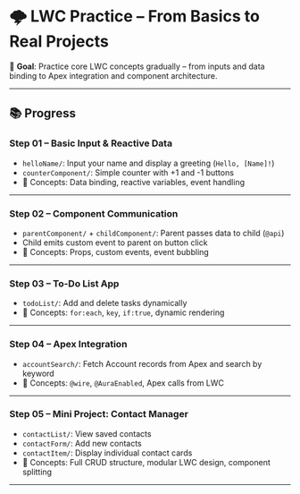 # 🌩️ LWC Practice – From Basics to Real Projects
🔰 **Goal**: Practice core LWC concepts gradually – from inputs and data binding to Apex integration and component architecture.

---

## 📚 Progress

###  Step 01 – Basic Input & Reactive Data
- `helloName/`: Input your name and display a greeting (`Hello, [Name]!`)
- `counterComponent/`: Simple counter with +1 and -1 buttons
- 🔗 Concepts: Data binding, reactive variables, event handling

---

###  Step 02 – Component Communication
- `parentComponent/` + `childComponent/`: Parent passes data to child (`@api`)
- Child emits custom event to parent on button click
- 🔗 Concepts: Props, custom events, event bubbling

---

###  Step 03 – To-Do List App
- `todoList/`: Add and delete tasks dynamically
- 🔗 Concepts: `for:each`, `key`, `if:true`, dynamic rendering

---

###  Step 04 – Apex Integration
- `accountSearch/`: Fetch Account records from Apex and search by keyword
- 🔗 Concepts: `@wire`, `@AuraEnabled`, Apex calls from LWC

---

###  Step 05 – Mini Project: Contact Manager
- `contactList/`: View saved contacts
- `contactForm/`: Add new contacts
- `contactItem/`: Display individual contact cards
- 🔗 Concepts: Full CRUD structure, modular LWC design, component splitting

---
